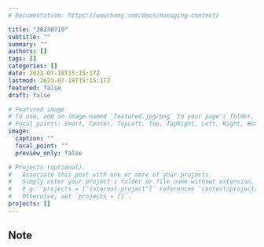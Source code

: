 ```yaml
---
# Documentation: https://wowchemy.com/docs/managing-content/

title: "20230719"
subtitle: ""
summary: ""
authors: []
tags: []
categories: []
date: 2023-07-18T15:15:17Z
lastmod: 2023-07-18T15:15:17Z
featured: false
draft: false

# Featured image
# To use, add an image named `featured.jpg/png` to your page's folder.
# Focal points: Smart, Center, TopLeft, Top, TopRight, Left, Right, BottomLeft, Bottom, BottomRight.
image:
  caption: ""
  focal_point: ""
  preview_only: false

# Projects (optional).
#   Associate this post with one or more of your projects.
#   Simply enter your project's folder or file name without extension.
#   E.g. `projects = ["internal-project"]` references `content/project/deep-learning/index.md`.
#   Otherwise, set `projects = []`.
projects: []
---
```


## Note

